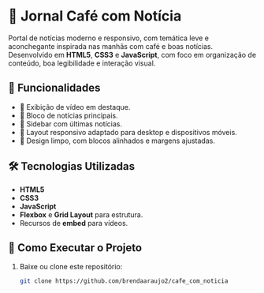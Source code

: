 # 📰 Jornal Café com Notícia

Portal de notícias moderno e responsivo, com temática leve e aconchegante inspirada nas manhãs com café e boas notícias.  
Desenvolvido em **HTML5**, **CSS3** e **JavaScript**, com foco em organização de conteúdo, boa legibilidade e interação visual.

## 📌 Funcionalidades
- 🎥 Exibição de vídeo em destaque.
- 📰 Bloco de notícias principais.
- 📑 Sidebar com últimas notícias.
- 📱 Layout responsivo adaptado para desktop e dispositivos móveis.
- 🎨 Design limpo, com blocos alinhados e margens ajustadas.

## 🛠 Tecnologias Utilizadas
- **HTML5**
- **CSS3**
- **JavaScript**
- **Flexbox** e **Grid Layout** para estrutura.
- Recursos de **embed** para vídeos.

## 🚀 Como Executar o Projeto
1. Baixe ou clone este repositório:
   ```bash
   git clone https://github.com/brendaaraujo2/cafe_com_noticia
